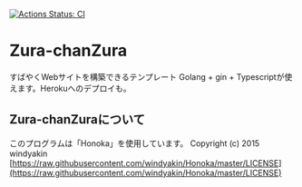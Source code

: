 [![Actions Status: CI](https://github.com/DaisenKudo/Zura-chanZura/workflows/CI/badge.svg?branch=main)](https://github.com/DaisenKudo/Zura-chanZura/actions?query=workflow%3A"CI")

# Zura-chanZura
すばやくWebサイトを構築できるテンプレート
Golang + gin + Typescriptが使えます。Herokuへのデプロイも。

## Zura-chanZuraについて
このプログラムは「Honoka」を使用しています。
Copyright (c) 2015 windyakin
[https://raw.githubusercontent.com/windyakin/Honoka/master/LICENSE](https://raw.githubusercontent.com/windyakin/Honoka/master/LICENSE)
